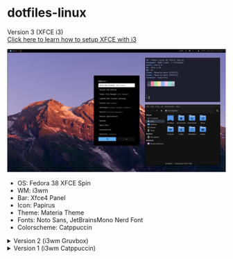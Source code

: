 # dotfiles-linux
Version 3 (XFCE i3)  
[Click here to learn how to setup XFCE with i3](https://gist.github.com/fathulfahmy/61910e84b99b38009ad9268811e4aa2a)

<img src="assets/screenshots/xfce-showcase.png">

- OS: Fedora 38 XFCE Spin
- WM: i3wm
- Bar: Xfce4 Panel
- Icon: Papirus
- Theme: Materia Theme
- Fonts: Noto Sans, JetBrainsMono Nerd Font
- Colorscheme: Catppuccin

<details>

<summary>Version 2 (i3wm Gruvbox)</summary>

<img src="assets/screenshots/gruvbox-showcase.png">
  
- OS: Fedora 38 i3 Spin
- WM: i3wm
- Bar: Polybar
- Notification: Dunst
- Music Player: ncmpcpp + mpd
- Icon: Gruvbox Plus
- Theme: Gruvbox GTK Theme
- Fonts: Noto Sans, FiraCode Nerd Font
- Colorscheme: Gruvbox

</details>

<details>

<summary>Version 1 (i3wm Catppuccin)</summary>

<img src="assets/screenshots/catppuccin-home.png">
  
- OS: Arch
- WM: i3wm
- Bar: i3 Status
- Icon: Papirus
- Theme: Catppuccin GTK Theme
- Fonts: Noto Sans, FiraCode Nerd Font
- Colorscheme: Catppuccin

</details>
